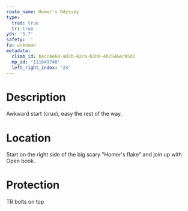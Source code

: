 ```yaml
---
route_name: Homer's Odyssey
type:
  trad: true
  tr: true
yds: '5.7'
safety: ''
fa: unknown
metadata:
  climb_id: bacc4e68-a02b-42ca-b3b9-4b2546ec95d2
  mp_id: '111649740'
  left_right_index: '24'
---
```

# Description
Awkward start (crux), easy the rest of the way.

# Location
Start on the right side of the big scary "Homer's flake" and join up with Open book.

# Protection
TR bolts on top
